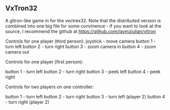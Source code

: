 VxTron32
------

A gltron-like game in for the vectrex32.  Note that the distributed version is combined into one big file for some convinence - if you want to look at the source, I recommend the github at https://github.com/jaymzjulian/vltron

Controls for one player (third person):
joystick - move camera
button 1 - turn left
button 2 - turn right
button 3 - zoom camera in
button 4 - zoom camera out

Controls for one player (first person):

button 1 - turn left
button 2 - turn right
button 3 - peek left 
button 4 - peek right

Controls for two players on one controller:

button 1 - turn left
button 2 - turn right
button 3 - turn left (player 2)
button 4 - turn right (player 2)

